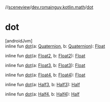 //[sceneview](../../index.md)/[dev.romainguy.kotlin.math](index.md)/[dot](dot.md)

# dot

[androidJvm]\
inline fun [dot](dot.md)(a: [Quaternion](-quaternion/index.md), b: [Quaternion](-quaternion/index.md)): [Float](https://kotlinlang.org/api/latest/jvm/stdlib/kotlin/-float/index.html)

inline fun [dot](dot.md)(a: [Float2](-float2/index.md), b: [Float2](-float2/index.md)): [Float](https://kotlinlang.org/api/latest/jvm/stdlib/kotlin/-float/index.html)

inline fun [dot](dot.md)(a: [Float3](-float3/index.md), b: [Float3](-float3/index.md)): [Float](https://kotlinlang.org/api/latest/jvm/stdlib/kotlin/-float/index.html)

inline fun [dot](dot.md)(a: [Float4](-float4/index.md), b: [Float4](-float4/index.md)): [Float](https://kotlinlang.org/api/latest/jvm/stdlib/kotlin/-float/index.html)

inline fun [dot](dot.md)(a: [Half3](-half3/index.md), b: [Half3](-half3/index.md)): [Half](-half/index.md)

inline fun [dot](dot.md)(a: [Half4](-half4/index.md), b: [Half4](-half4/index.md)): [Half](-half/index.md)
